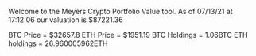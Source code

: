 Welcome to the Meyers Crypto Portfolio Value tool. 
As of 07/13/21 at 17:12:06 our valuation is $87221.36 

BTC Price = $32657.8
 ETH Price = $1951.19
BTC Holdings = 1.06BTC
 ETH holdings = 26.960005962ETH 
